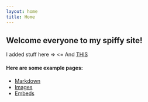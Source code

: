 ```yaml
---
layout: home
title: Home
---
```


## Welcome everyone to my spiffy site!
I added stuff here => <=
And [THIS](https://mimionuoha.com/the-library-of-missing-datasets)

#### Here are some example pages:

- [Markdown](02-markdown-examples)
- [Images](03-images-examples)
- [Embeds](04-embeds-examples)
